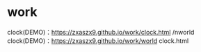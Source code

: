 # work
clock(DEMO)：https://zxaszx9.github.io/work/clock.html
/nworld clock(DEMO)：https://zxaszx9.github.io/work/world clock.html
